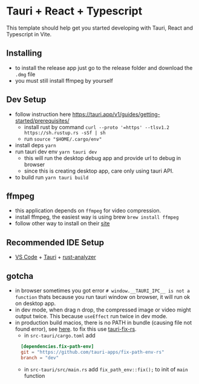 # Tauri + React + Typescript

This template should help get you started developing with Tauri, React and Typescript in Vite.

## Installing

- to install the release app just go to the release folder and download the `.dmg` file
- you must still install ffmpeg by yourself

## Dev Setup

- follow instruction here https://tauri.app/v1/guides/getting-started/prerequisites/
  - install rust by command `curl --proto '=https' --tlsv1.2 https://sh.rustup.rs -sSf | sh`
  - run `source "$HOME/.cargo/env"`
- install deps `yarn`
- run tauri dev env `yarn tauri dev`
  - this will run the desktop debug app and provide url to debug in browser
  - since this is creating desktop app, care only using tauri API.
- to build run `yarn tauri build`

## ffmpeg

- this application depends on `ffmpeg` for video compression.
- install ffmpeg, the easiest way is using brew `brew install ffmpeg`
- follow other way to install on their [site](https://ffmpeg.org/download.html)

## Recommended IDE Setup

- [VS Code](https://code.visualstudio.com/) + [Tauri](https://marketplace.visualstudio.com/items?itemName=tauri-apps.tauri-vscode) + [rust-analyzer](https://marketplace.visualstudio.com/items?itemName=rust-lang.rust-analyzer)

## gotcha

- in browser sometimes you got error `# window.__TAURI_IPC__ is not a function` thats because you run tauri window on browser, it will run ok on desktop app.
- in dev mode, when drag n drop, the compressed image or video might output twice. This because `useEffect` run twice in dev mode.
- in production build macios, there is no PATH in bundle (causing file not found error), see [here](https://tauri.app/v1/guides/building/macos/). to fix this use [tauri-fix-rs](https://github.com/tauri-apps/fix-path-env-rs).
  - in `src-tauri/cargo.toml` add
  ```toml
    [dependencies.fix-path-env]
    git = "https://github.com/tauri-apps/fix-path-env-rs"
    branch = "dev"
  ```
  - in `src-tauri/src/main.rs` add `fix_path_env::fix();` to init of `main` function
